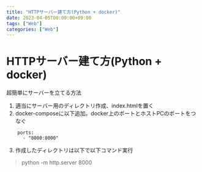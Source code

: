 ```yaml
---
title: "HTTPサーバー建て方(Python + docker)"
date: 2023-04-05T00:00:00+09:00
tags: ["Web"]
categories: ["Web"]
---
```

# HTTPサーバー建て方(Python + docker)

超簡単にサーバーを立てる方法

1. 適当にサーバー用のディレクトリ作成、index.htmlを置く
2. docker-composeに以下追加。docker上のポートとホストPCのポートをつなぐ
``` docker
    ports:
      - "8000:8000"
```
3.  作成したディレクトリは以下で以下コマンド実行
> python -m http.server 8000